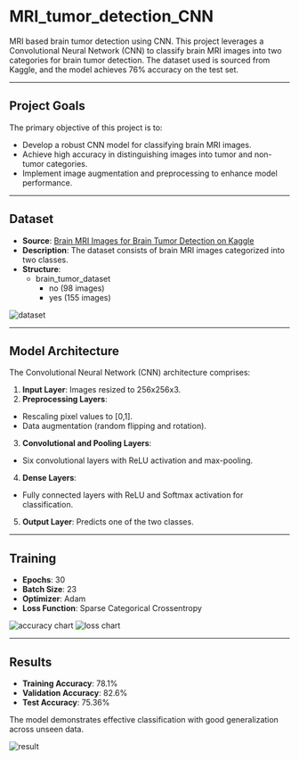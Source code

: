 # MRI_tumor_detection_CNN
MRI based brain tumor detection using CNN.
This project leverages a Convolutional Neural Network (CNN) to classify brain MRI images into two categories for brain tumor detection. The dataset used is sourced from Kaggle, and the model achieves 76% accuracy on the test set.

---

## Project Goals
The primary objective of this project is to:
- Develop a robust CNN model for classifying brain MRI images.
- Achieve high accuracy in distinguishing images into tumor and non-tumor categories.
- Implement image augmentation and preprocessing to enhance model performance.
  
---

## Dataset
- **Source**: [Brain MRI Images for Brain Tumor Detection on Kaggle](https://www.kaggle.com/datasets/navoneel/brain-mri-images-for-brain-tumor-detection)
- **Description**: The dataset consists of brain MRI images categorized into two classes.
- **Structure**:
  - brain_tumor_dataset
    - no (98 images)
    - yes (155 images)
      
![dataset](https://github.com/user-attachments/assets/8627c372-80dc-4beb-99db-3fd08c797909)

---

## Model Architecture
The Convolutional Neural Network (CNN) architecture comprises:
1. **Input Layer**: Images resized to 256x256x3.
2. **Preprocessing Layers**:
 - Rescaling pixel values to [0,1].
 - Data augmentation (random flipping and rotation).
3. **Convolutional and Pooling Layers**:
 - Six convolutional layers with ReLU activation and max-pooling.
4. **Dense Layers**:
 - Fully connected layers with ReLU and Softmax activation for classification.
5. **Output Layer**: Predicts one of the two classes.

---


## Training
- **Epochs**: 30
- **Batch Size**: 23
- **Optimizer**: Adam
- **Loss Function**: Sparse Categorical Crossentropy


![accuracy chart](https://github.com/user-attachments/assets/93fc4bde-d875-4453-9fd9-2c96d2d4a1e8)
![loss chart](https://github.com/user-attachments/assets/05eb16a2-b688-4369-a452-e156b0c6ea1a)

---

## Results
- **Training Accuracy**: 78.1%
- **Validation Accuracy**: 82.6%
- **Test Accuracy**: 75.36%
 
The model demonstrates effective classification with good generalization across unseen data.

![result](https://github.com/user-attachments/assets/32c2ec72-c270-4b20-aa36-fee0beb57038)

